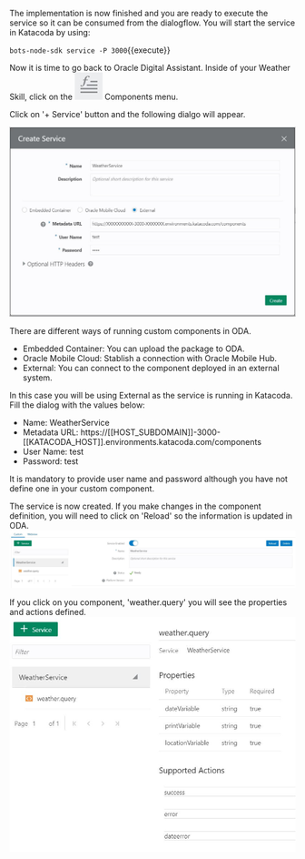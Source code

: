 The implementation is now finished and you are ready to execute the service so it can be consumed from the dialogflow.
You will start the service in Katacoda by using:

`bots-node-sdk service -P 3000`{{execute}}

Now it is time to go back to Oracle Digital Assistant.
Inside of your Weather Skill, click on the ![Oracle Digital Assistant Components](assets/menu-custcomponents.jpg) Components menu.

Click on '+ Service' button and the following dialgo will appear.

![Oracle Digital Assistant Components](assets/create-service.jpg)

There are different ways of running custom components in ODA.
  * Embedded Container: You can upload the package to ODA.
  * Oracle Mobile Cloud: Stablish a connection with Oracle Mobile Hub.
  * External: You can connect to the component deployed in an external system. 

In this case you will be using External as the service is running in Katacoda.
Fill the dialog with the values below:
  * Name: WeatherService
  * Metadata URL: https://[[HOST_SUBDOMAIN]]-3000-[[KATACODA_HOST]].environments.katacoda.com/components
  * User Name: test
  * Password: test

It is mandatory to provide user name and password although you have not define one in your custom component.

The service is now created. If you make changes in the component definition, you will need to click on 'Reload' so the information is updated in ODA.
![Oracle Digital Assistant Service detail](assets/service-details.jpg)

If you click on you component, 'weather.query' you will see the properties and actions defined.
![Oracle Digital Assistant Component detail](assets/component-details.jpg)